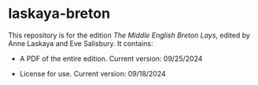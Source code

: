 # laskaya-breton

This repository is for the edition _The Middle English Breton Lays_, edited by Anne Laskaya and Eve Salisbury. It contains:

-	A PDF of the entire edition. Current version: 09/25/2024

-	License for use. Current version: 09/18/2024

